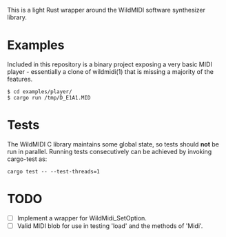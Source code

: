 This is a light Rust wrapper around the WildMIDI software synthesizer library.


# Examples

Included in this repository is a binary project exposing a very basic MIDI
player - essentially a clone of wildmidi(1) that is missing a majority of the
features.

```
$ cd examples/player/
$ cargo run /tmp/D_E1A1.MID
```


# Tests

The WildMIDI C library maintains some global state, so tests should **not** be
run in parallel. Running tests consecutively can be achieved by invoking
cargo-test as:

```
cargo test -- --test-threads=1
```


# TODO

- [ ] Implement a wrapper for WildMidi_SetOption.
- [ ] Valid MIDI blob for use in testing 'load' and the methods of 'Midi'.
